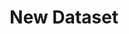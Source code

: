 ---
description: Creation of a new dataset
id_: newdataset
issues:
- num: 44
  title: Collect screenplay data for either nlp or character networks for films /
    TV series
  url: https://github.com/sscu-budapest/sscu-budapest.github.io/issues/44
layout: label
parent: Reports
title: New Dataset
---